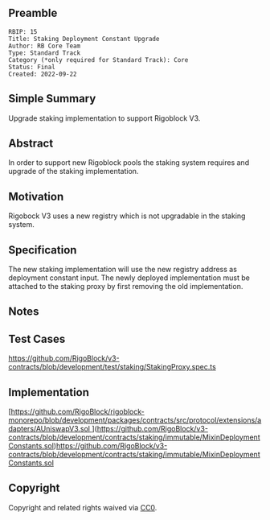 ## Preamble

    RBIP: 15
    Title: Staking Deployment Constant Upgrade
    Author: RB Core Team
    Type: Standard Track
    Category (*only required for Standard Track): Core
    Status: Final
    Created: 2022-09-22

## Simple Summary

Upgrade staking implementation to support Rigoblock V3.

## Abstract

In order to support new Rigoblock pools the staking system requires and upgrade of the staking implementation.

## Motivation

Rigobock V3 uses a new registry which is not upgradable in the staking system.

## Specification

The new staking implementation will use the new registry address as deployment constant input.
The newly deployed implementation must be attached to the staking proxy by first removing the old implementation.

## Notes

## Test Cases

https://github.com/RigoBlock/v3-contracts/blob/development/test/staking/StakingProxy.spec.ts

## Implementation

[[https://github.com/RigoBlock/rigoblock-monorepo/blob/development/packages/contracts/src/protocol/extensions/adapters/AUniswapV3.sol
](https://github.com/RigoBlock/v3-contracts/tree/development/contracts)](https://github.com/RigoBlock/v3-contracts/blob/development/contracts/staking/immutable/MixinDeploymentConstants.sol)https://github.com/RigoBlock/v3-contracts/blob/development/contracts/staking/immutable/MixinDeploymentConstants.sol

## Copyright

Copyright and related rights waived via [CC0](https://creativecommons.org/publicdomain/zero/1.0/).
